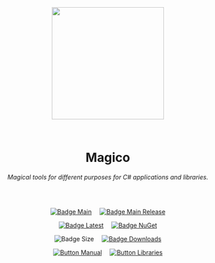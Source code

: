 
<div align = center>

<br>
<br>
    
<img
  src = 'https://cdn.jsdelivr.net/gh/Aptivi/Magico@master/Magico/OfficialAppIcon-Magico-512.png'
  width = 256
  align = center
/>

<br>

# Magico
    
*Magical tools for different purposes for C# applications and libraries.*

<br>
<br>

[![Badge Main]][Main]   
[![Badge Main Release]][Main Release]

[![Badge Latest]][Latest]   
[![Badge NuGet]][NuGet]

![Badge Size]   
[![Badge Downloads]][Releases]

[![Button Manual]][Manual]   
[![Button Libraries]][Libraries]

</div>
    
<br>

</div>


<!----------------------------------------------------------------------------->

[Releases]: https://github.com/Aptivi/Magico/releases
[Latest]: https://github.com/Aptivi/Magico/releases/latest
[NuGet]: https://www.nuget.org/packages/Magico/

[Main]: https://github.com/Aptivi/Magico/actions/workflows/build.yml
[Main Release]: https://github.com/Aptivi/Magico/actions/workflows/build-rel.yml

[Libraries]: https://aptivi.gitbook.io/magico-manual/project-dependencies
[Manual]: https://aptivi.gitbook.io/magico-manual/

<!----------------------------------[ Badges ]--------------------------------->

[Badge Downloads]: https://img.shields.io/github/downloads/Aptivi/Magico/total?color=217346&label=Downloads&style=for-the-badge&logoColor=white&logo=DocuSign&labelColor=2d9d5f
[Badge Latest]: https://img.shields.io/github/v/release/Aptivi/Magico?color=212121&include_prereleases&label=github&style=for-the-badge&logoColor=white&logo=AzureArtifacts&labelColor=303030
[Badge NuGet]: https://img.shields.io/nuget/vpre/Magico?color=012f52&style=for-the-badge&logoColor=white&logo=NuGet&labelColor=004880
[Badge Size]: https://img.shields.io/github/repo-size/Aptivi/Magico?color=bb4a28&label=size&logoColor=white&style=for-the-badge&logo=GoogleAnalytics&labelColor=E85C33

[Badge Main]: https://github.com/Aptivi/Magico/actions/workflows/build.yml/badge.svg
[Badge Main Release]: https://github.com/Aptivi/Magico/actions/workflows/build-rel.yml/badge.svg


<!---------------------------------[ Buttons ]--------------------------------->

[Button Libraries]: https://img.shields.io/badge/Libraries-EA8220?style=for-the-badge&logoColor=white&logo=AzureArtifacts
[Button Manual]: https://img.shields.io/badge/Docs-blueviolet?style=for-the-badge&logoColor=white&logo=GitBook
